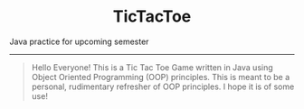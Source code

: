 <h1 align = "center">TicTacToe</h1>

Java practice for upcoming semester

---

>Hello Everyone! This is a Tic Tac Toe Game written in Java using Object Oriented Programming (OOP) principles. 
>This is meant to be a personal, rudimentary refresher of OOP principles.
>I hope it is of some use!
